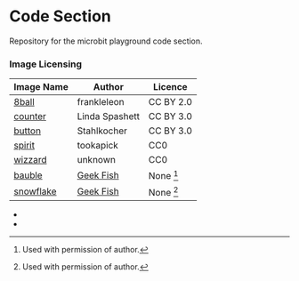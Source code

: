 # Code Section

Repository for the microbit playground code section.

### Image Licensing

| Image Name    |  Author           |   Licence     |
|---------------|-------------------|---------------|
| [8ball]       |  frankleleon      |   CC BY 2.0   |
| [counter]     |  Linda Spashett   |   CC BY 3.0   |
| [button]      |  Stahlkocher      |   CC BY 3.0   |
| [spirit]      |  tookapick        |   CC0         |
| [wizzard]     |  unknown          |   CC0         |
| [bauble]      |  [Geek Fish]      |   None [^1]   |
| [snowflake]   |  [Geek Fish]      |   None [^2]   |

[8ball]: https://www.flickr.com/photos/23307937@N04/6521326205
[counter]: https://commons.wikimedia.org/wiki/File:Hand_tally_and_knitting_row_counter_007.jpg
[button]: https://commons.wikimedia.org/wiki/File:Not-Aus_Bet%C3%A4tiger.jpg
[spirit]: https://www.pexels.com/photo/diy-eye-spirit-level-tools-41080/
[wizzard]: https://pixabay.com/en/wizard-man-magic-beard-sorcerer-1417195/
[bauble]: https://thoughtstreams.io/Geekfish/a-week-with-microbit/
[snowflake]: https://thoughtstreams.io/Geekfish/a-week-with-microbit/

[Geek Fish]: https://github.com/Geekfish/microbit-week

* [^1]: Used with permission of author.
* [^2]: Used with permission of author.
